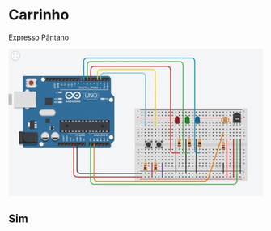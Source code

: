 # Carrinho
Expresso Pântano

![](https://github.com/Quinteto-Fantastico-2RB/Arduino_AC1/blob/main/AC1.png)

## **Sim**

